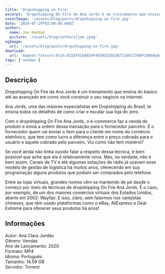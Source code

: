 ```yaml
---
title: 'Dropshipping on Fire'
excerpt: 'Dropshipping On Fire da Ana Jords é um treinamento que ensina do básico até ao avançado em como você construir o seu negócio na internet.⁣  Ana Jords, uma das maiores especialistas em Dropshipping do Brasil, te ensina todos os detalhes de como criar e escalar sua loja do zero.  C'
coverImage: '/assets/blog/posts/dropshipping-on-fire.jpg'
date: '2020-07-29T03:00:00.000Z'
author:
  name: Joe Haddad
  picture: '/assets/blog/authors/joe.jpeg'
ogImage:
  url: '/assets/blog/posts/dropshipping-on-fire.jpg'
download:
  url: 'magnet:?xt=urn:btih:8152F5C6AEE4F4559CE3D23B71166727A8FC890A&dn=Drop%20On%20Fire%20-%20Ana%20Jords&tr=udp%3a%2f%2ftracker.openbittorrent.com%3a1337%2fannounce&tr=udp%3a%2f%2ftracker.opentrackr.org%3a1337%2fannounce'
tags: ['vendas']
---
```

<h2>Descrição</h2>
<p></p><p>Dropshipping On Fire da Ana Jords é um treinamento que ensina do básico até ao avançado em como você construir o seu negócio na internet.⁣</p><p>Ana Jords, uma das maiores especialistas em Dropshipping do Brasil, te ensina todos os detalhes de como criar e escalar sua loja do zero.</p><p>Com o dropshipping On Fire Ana Jords, o e-commerce faz a venda do produto e envia a ordem dessa transação para o fornecedor parceiro. É o fornecedor quem vai enviar o item para o cliente em nome do comércio eletrônico, que tem como lucro a diferença entre o preço cobrado para o usuário e aquele cobrado pelo parceiro. Viu como não tem mistério?</p><p>Se você ainda não tinha ouvido falar a respeito dessa técnica, é bem possível que ache que ela é relativamente nova. Mas, na verdade, não é bem assim. Canais de TV e até algumas estações de rádio já usavam esse modelo de gestão de logística há muitos anos, oferecendo em sua programação alguns produtos que podiam ser comprados pelo telefone.</p><p>Entre as lojas virtuais, grandes nomes vêm se mantendo de pé desde o começo por meio de técnicas de dropshipping On Fire Ana Jords. É o caso, por exemplo, de um dos maiores comércios virtuais dos Estados Unidos, aberto em 2002: Wayfair. E isso, claro, sem falarmos nos varejistas chineses, que têm usado plataformas como o eBay, AliExpress e Deal Extreme para oferecer seus produtos há anos!</p><h2>Informações</h2><p>Autor: Ana Clara Jordão<br/>Gênero: Vendas<br/>Ano de Lançamento: 2020<br/>Formato: MP4<br/>Idioma: Português<br/>Tamanho: 14.59 GB<br/>Servidor: Torrent</p>